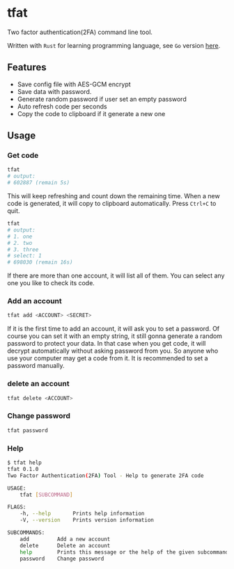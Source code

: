 # tfat
Two factor authentication(2FA) command line tool. 

Written with `Rust` for learning programming language, see `Go` version [here](https://github.com/slandx/tfat).

## Features
- Save config file with AES-GCM encrypt
- Save data with password. 
- Generate random password if user set an empty password
- Auto refresh code per seconds
- Copy the code to clipboard if it generate a new one

## Usage

### Get code
```bash
tfat
# output:
# 602887 (remain 5s)
```
This will keep refreshing and count down the remaining time. 
When a new code is generated, it will copy to clipboard automatically.
Press `Ctrl+C` to quit.

```bash
tfat
# output:
# 1. one
# 2. two
# 3. three
# select: 1
# 698030 (remain 16s)
```
If there are more than one account, it will list all of them.
You can select any one you like to check its code.

### Add an account
```bash
tfat add <ACCOUNT> <SECRET>
```

If it is the first time to add an account, it will ask you to set a password.
Of course you can set it with an empty string, it still gonna generate a random password to protect your data.
In that case when you get code, it will decrypt automatically without asking password from you. 
So anyone who use your computer may get a code from it. It is recommended to set a password manually.

### delete an account
```bash
tfat delete <ACCOUNT>
```

### Change password
```bash
tfat password
```

### Help
```bash
$ tfat help
tfat 0.1.0
Two Factor Authentication(2FA) Tool - Help to generate 2FA code

USAGE:
    tfat [SUBCOMMAND]

FLAGS:
    -h, --help       Prints help information
    -V, --version    Prints version information

SUBCOMMANDS:
    add         Add a new account
    delete      Delete an account
    help        Prints this message or the help of the given subcommand(s)
    password    Change password
```
